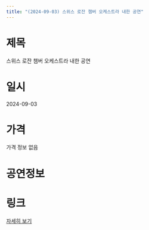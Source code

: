 ```yaml
---
title: "(2024-09-03) 스위스 로잔 챔버 오케스트라 내한 공연"
---
```


# 제목
스위스 로잔 챔버 오케스트라 내한 공연

# 일시
2024-09-03

# 가격
가격 정보 없음

# 공연정보


# 링크
[자세히 보기](https://www.sac.or.kr/site/main/show/show_view?SN=60784, "https://www.sac.or.kr/site/main/show/show_view?SN=60784")
